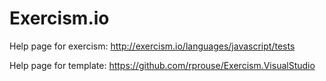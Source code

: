 # Exercism.io #

Help page for exercism: http://exercism.io/languages/javascript/tests 


Help page for template: https://github.com/rprouse/Exercism.VisualStudio
